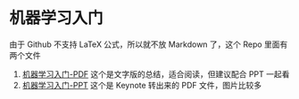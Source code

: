 # 机器学习入门

由于 Github 不支持 LaTeX 公式，所以就不放 Markdown 了，这个 Repo 里面有两个文件

1. [机器学习入门-PDF]() 这个是文字版的总结，适合阅读，但建议配合 PPT 一起看
2. [机器学习入门-PPT](https://github.com/bestswifter/machine-learning-startup/blob/master/%E6%9C%BA%E5%99%A8%E5%AD%A6%E4%B9%A0%E5%85%A5%E9%97%A8.pdf) 这个是 Keynote 转出来的 PDF 文件，图片比较多
